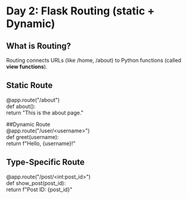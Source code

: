 # Day 2: Flask Routing (static + Dynamic)  
  
## What is Routing?  
Routing connects URLs (like /home, /about) to Python functions (called **view functions**).  

## Static Route  
@app.route("/about")  
def about():  
    return "This is the about page."  
  
##Dynamic Route  
@app.route("/user/&lt;username&gt;")  
def greet(username):  
    return f"Hello, {username}!"  
  
## Type-Specific Route  
@app.route("/post/&lt;int:post_id&gt;")  
def show_post(post_id):  
    return f"Post ID: {post_id}"  